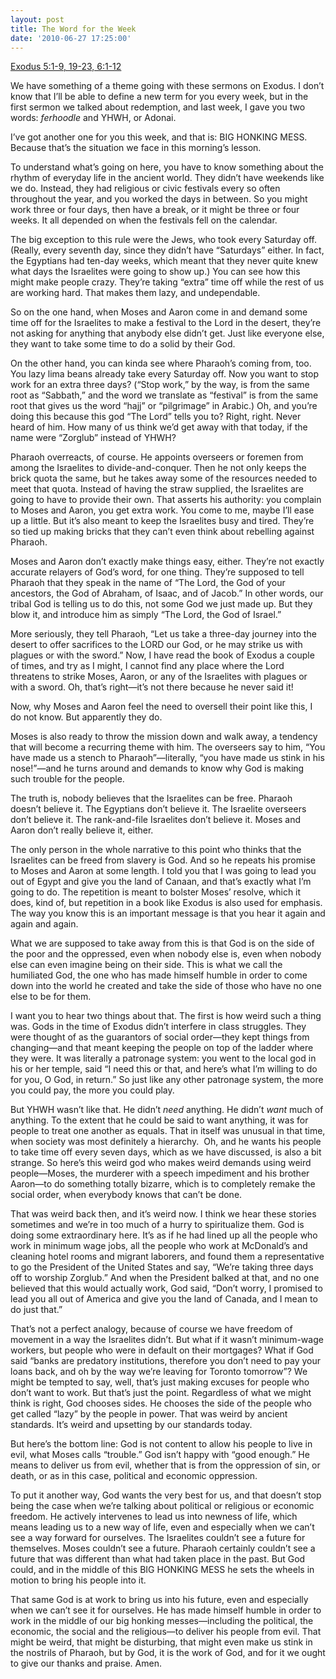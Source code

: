 ```yaml
---
layout: post
title: The Word for the Week
date: '2010-06-27 17:25:00'
---
```



[Exodus 5:1-9, 19-23, 6:1-12](http://bible.oremus.org/?ql=145609932)

We have something of a theme going with these sermons on Exodus. I don’t know that I’ll be able to define a new term for you every week, but in the first sermon we talked about redemption, and last week, I gave you two words: *ferhoodle* and YHWH, or Adonai.

I’ve got another one for you this week, and that is: BIG HONKING MESS. Because that’s the situation we face in this morning’s lesson.  
[]()

To understand what’s going on here, you have to know something about the rhythm of everyday life in the ancient world. They didn’t have weekends like we do. Instead, they had religious or civic festivals every so often throughout the year, and you worked the days in between. So you might work three or four days, then have a break, or it might be three or four weeks. It all depended on when the festivals fell on the calendar.

The big exception to this rule were the Jews, who took every Saturday off. (Really, every seventh day, since they didn’t have “Saturdays” either. In fact, the Egyptians had ten-day weeks, which meant that they never quite knew what days the Israelites were going to show up.) You can see how this might make people crazy. They’re taking “extra” time off while the rest of us are working hard. That makes them lazy, and undependable.

So on the one hand, when Moses and Aaron come in and demand some time off for the Israelites to make a festival to the Lord in the desert, they’re not asking for anything that anybody else didn’t get. Just like everyone else, they want to take some time to do a solid by their God.

On the other hand, you can kinda see where Pharaoh’s coming from, too. You lazy lima beans already take every Saturday off. Now you want to stop work for an extra three days? (“Stop work,” by the way, is from the same root as “Sabbath,” and the word we translate as “festival” is from the same root that gives us the word “hajj” or “pilgrimage” in Arabic.) Oh, and you’re doing this because this god “The Lord” tells you to? Right, right. Never heard of him. How many of us think we’d get away with that today, if the name were “Zorglub” instead of YHWH?

Pharaoh overreacts, of course. He appoints overseers or foremen from among the Israelites to divide-and-conquer. Then he not only keeps the brick quota the same, but he takes away some of the resources needed to meet that quota. Instead of having the straw supplied, the Israelites are going to have to provide their own. That asserts his authority: you complain to Moses and Aaron, you get extra work. You come to me, maybe I’ll ease up a little. But it’s also meant to keep the Israelites busy and tired. They’re so tied up making bricks that they can’t even think about rebelling against Pharaoh.

Moses and Aaron don’t exactly make things easy, either. They’re not exactly accurate relayers of God’s word, for one thing. They’re supposed to tell Pharaoh that they speak in the name of “The Lord, the God of your ancestors, the God of Abraham, of Isaac, and of Jacob.” In other words, our tribal God is telling us to do this, not some God we just made up. But they blow it, and introduce him as simply “The Lord, the God of Israel.”

More seriously, they tell Pharaoh, “Let us take a three-day journey into the desert to offer sacrifices to the LORD our God, or he may strike us with plagues or with the sword.” Now, I have read the book of Exodus a couple of times, and try as I might, I cannot find any place where the Lord threatens to strike Moses, Aaron, or any of the Israelites with plagues or with a sword. Oh, that’s right—it’s not there because he never said it!

Now, why Moses and Aaron feel the need to oversell their point like this, I do not know. But apparently they do.

Moses is also ready to throw the mission down and walk away, a tendency that will become a recurring theme with him. The overseers say to him, “You have made us a stench to Pharaoh”—literally, “you have made us stink in his nose!”—and he turns around and demands to know why God is making such trouble for the people.

The truth is, nobody believes that the Israelites can be free. Pharaoh doesn’t believe it. The Egyptians don’t believe it. The Israelite overseers don’t believe it. The rank-and-file Israelites don’t believe it. Moses and Aaron don’t really believe it, either.

The only person in the whole narrative to this point who thinks that the Israelites can be freed from slavery is God. And so he repeats his promise to Moses and Aaron at some length. I told you that I was going to lead you out of Egypt and give you the land of Canaan, and that’s exactly what I’m going to do. The repetition is meant to bolster Moses’ resolve, which it does, kind of, but repetition in a book like Exodus is also used for emphasis. The way you know this is an important message is that you hear it again and again and again.

What we are supposed to take away from this is that God is on the side of the poor and the oppressed, even when nobody else is, even when nobody else can even imagine being on their side. This is what we call the humiliated God, the one who has made himself humble in order to come down into the world he created and take the side of those who have no one else to be for them.

I want you to hear two things about that. The first is how weird such a thing was. Gods in the time of Exodus didn’t interfere in class struggles. They were thought of as the guarantors of social order—they kept things from changing—and that meant keeping the people on top of the ladder where they were. It was literally a patronage system: you went to the local god in his or her temple, said “I need this or that, and here’s what I’m willing to do for you, O God, in return.” So just like any other patronage system, the more you could pay, the more you could play.

But YHWH wasn’t like that. He didn’t *need* anything. He didn’t *want* much of anything. To the extent that he could be said to want anything, it was for people to treat one another as equals. That in itself was unusual in that time, when society was most definitely a hierarchy.  Oh, and he wants his people to take time off every seven days, which as we have discussed, is also a bit strange. So here’s this weird god who makes weird demands using weird people—Moses, the murderer with a speech impediment and his brother Aaron—to do something totally bizarre, which is to completely remake the social order, when everybody knows that can’t be done.

That was weird back then, and it’s weird now. I think we hear these stories sometimes and we’re in too much of a hurry to spiritualize them. God is doing some extraordinary here. It’s as if he had lined up all the people who work in minimum wage jobs, all the people who work at McDonald’s and cleaning hotel rooms and migrant laborers, and found them a representative to go the President of the United States and say, “We’re taking three days off to worship Zorglub.” And when the President balked at that, and no one believed that this would actually work, God said, “Don’t worry, I promised to lead you all out of America and give you the land of Canada, and I mean to do just that.”

That’s not a perfect analogy, because of course we have freedom of movement in a way the Israelites didn’t. But what if it wasn’t minimum-wage workers, but people who were in default on their mortgages? What if God said “banks are predatory institutions, therefore you don’t need to pay your loans back, and oh by the way we’re leaving for Toronto tomorrow”? We might be tempted to say, well, that’s just making excuses for people who don’t want to work. But that’s just the point. Regardless of what we might think is right, God chooses sides. He chooses the side of the people who get called “lazy” by the people in power. That was weird by ancient standards. It’s weird and upsetting by our standards today.

But here’s the bottom line: God is not content to allow his people to live in evil, what Moses calls “trouble.” God isn’t happy with “good enough.” He means to deliver us from evil, whether that is from the oppression of sin, or death, or as in this case, political and economic oppression.

To put it another way, God wants the very best for us, and that doesn’t stop being the case when we’re talking about political or religious or economic freedom. He actively intervenes to lead us into newness of life, which means leading us to a new way of life, even and especially when we can’t see a way forward for ourselves. The Israelites couldn’t see a future for themselves. Moses couldn’t see a future. Pharaoh certainly couldn’t see a future that was different than what had taken place in the past. But God could, and in the middle of this BIG HONKING MESS he sets the wheels in motion to bring his people into it.

That same God is at work to bring us into his future, even and especially when we can’t see it for ourselves. He has made himself humble in order to work in the middle of our big honking messes—including the political, the economic, the social and the religious—to deliver his people from evil. That might be weird, that might be disturbing, that might even make us stink in the nostrils of Pharaoh, but by God, it is the work of God, and for it we ought to give our thanks and praise. Amen.


